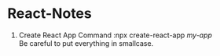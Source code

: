 # React-Notes
1. Create React App Command :npx create-react-app <i>my-app</i><br>
   Be careful to put everything in smallcase.

